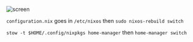 ![screen](https://i.imgur.com/mw2q4ZD.png)

`configuration.nix` goes in `/etc/nixos` then `sudo nixos-rebuild switch`

`stow -t $HOME/.config/nixpkgs home-manager` then `home-manager switch`


